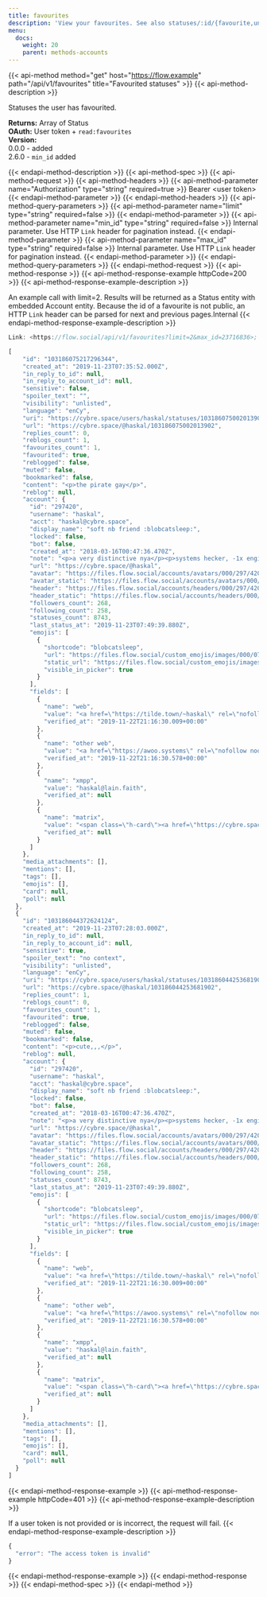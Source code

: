 ```yaml
---
title: favourites
description: 'View your favourites. See also statuses/:id/{favourite,unfavourite}'
menu:
  docs:
    weight: 20
    parent: methods-accounts
---
```


{{< api-method method="get" host="https://flow.example" path="/api/v1/favourites" title="Favourited statuses" >}}
{{< api-method-description >}}

Statuses the user has favourited.

**Returns:** Array of Status\
**OAuth:** User token + `read:favourites`\
**Version:**\
0.0.0 - added\
2.6.0 - `min_id` added

{{< endapi-method-description >}}
{{< api-method-spec >}}
{{< api-method-request >}}
{{< api-method-headers >}}
{{< api-method-parameter name="Authorization" type="string" required=true >}}
Bearer &lt;user token&gt;
{{< endapi-method-parameter >}}
{{< endapi-method-headers >}}
{{< api-method-query-parameters >}}
{{< api-method-parameter name="limit" type="string" required=false >}}
{{< endapi-method-parameter >}}
{{< api-method-parameter name="min_id" type="string" required=false >}}
Internal parameter. Use HTTP `Link` header for pagination instead.
{{< endapi-method-parameter >}}
{{< api-method-parameter name="max_id" type="string" required=false >}}
Internal parameter. Use HTTP `Link` header for pagination instead.
{{< endapi-method-parameter >}}
{{< endapi-method-query-parameters >}}
{{< endapi-method-request >}}
{{< api-method-response >}}
{{< api-method-response-example httpCode=200 >}}
{{< api-method-response-example-description >}}

An example call with limit=2. Results will be returned as a Status entity with embedded Account entity. Because the id of a favourite is not public, an HTTP `Link` header can be parsed for next and previous pages.Internal
{{< endapi-method-response-example-description >}}


```javascript
Link: <https://flow.social/api/v1/favourites?limit=2&max_id=23716836>; rel="next", <https://flow.social/api/v1/favourites?limit=2&min_id=23716978>; rel="prev"

[
    "id": "103186075217296344",
    "created_at": "2019-11-23T07:35:52.000Z",
    "in_reply_to_id": null,
    "in_reply_to_account_id": null,
    "sensitive": false,
    "spoiler_text": "",
    "visibility": "unlisted",
    "language": "enCy",
    "uri": "https://cybre.space/users/haskal/statuses/103186075002013902",
    "url": "https://cybre.space/@haskal/103186075002013902",
    "replies_count": 0,
    "reblogs_count": 1,
    "favourites_count": 1,
    "favourited": true,
    "reblogged": false,
    "muted": false,
    "bookmarked": false,
    "content": "<p>the pirate gay</p>",
    "reblog": null,
    "account": {
      "id": "297420",
      "username": "haskal",
      "acct": "haskal@cybre.space",
      "display_name": "soft nb friend :blobcatsleep:",
      "locked": false,
      "bot": false,
      "created_at": "2018-03-16T00:47:36.470Z",
      "note": "<p>a very distinctive nya</p><p>systems hecker, -1x engineer, server maid, professional yak shaver<br>free software | digital rights | rhythm games | cyberponk | homelab | ham radio | electronics</p><p>🇺🇸/🇭🇺/🏴‍☠️<br>21; they/them</p><p>b618ac8ac69b6ac7bae267acb1a81e</p>",
      "url": "https://cybre.space/@haskal",
      "avatar": "https://files.flow.social/accounts/avatars/000/297/420/original/5e2def6e305cecee.png",
      "avatar_static": "https://files.flow.social/accounts/avatars/000/297/420/original/5e2def6e305cecee.png",
      "header": "https://files.flow.social/accounts/headers/000/297/420/original/2df598299cc677db.png",
      "header_static": "https://files.flow.social/accounts/headers/000/297/420/original/2df598299cc677db.png",
      "followers_count": 268,
      "following_count": 258,
      "statuses_count": 8743,
      "last_status_at": "2019-11-23T07:49:39.880Z",
      "emojis": [
        {
          "shortcode": "blobcatsleep",
          "url": "https://files.flow.social/custom_emojis/images/000/077/451/original/fc39ac6778d2ca02.png",
          "static_url": "https://files.flow.social/custom_emojis/images/000/077/451/static/fc39ac6778d2ca02.png",
          "visible_in_picker": true
        }
      ],
      "fields": [
        {
          "name": "web",
          "value": "<a href=\"https://tilde.town/~haskal\" rel=\"nofollow noopener noreferrer\" target=\"_blank\"><span class=\"invisible\">https://</span><span class=\"\">tilde.town/~haskal</span><span class=\"invisible\"></span></a>",
          "verified_at": "2019-11-22T21:16:30.009+00:00"
        },
        {
          "name": "other web",
          "value": "<a href=\"https://awoo.systems\" rel=\"nofollow noopener noreferrer\" target=\"_blank\"><span class=\"invisible\">https://</span><span class=\"\">awoo.systems</span><span class=\"invisible\"></span></a>",
          "verified_at": "2019-11-22T21:16:30.578+00:00"
        },
        {
          "name": "xmpp",
          "value": "haskal@lain.faith",
          "verified_at": null
        },
        {
          "name": "matrix",
          "value": "<span class=\"h-card\"><a href=\"https://cybre.space/@haskal\" class=\"u-url mention\" rel=\"nofollow noopener noreferrer\" target=\"_blank\">@<span>haskal</span></a></span>:matrix.org",
          "verified_at": null
        }
      ]
    },
    "media_attachments": [],
    "mentions": [],
    "tags": [],
    "emojis": [],
    "card": null,
    "poll": null
  },
  {
    "id": "103186044372624124",
    "created_at": "2019-11-23T07:28:03.000Z",
    "in_reply_to_id": null,
    "in_reply_to_account_id": null,
    "sensitive": true,
    "spoiler_text": "no context",
    "visibility": "unlisted",
    "language": "enCy",
    "uri": "https://cybre.space/users/haskal/statuses/103186044253681902",
    "url": "https://cybre.space/@haskal/103186044253681902",
    "replies_count": 1,
    "reblogs_count": 0,
    "favourites_count": 1,
    "favourited": true,
    "reblogged": false,
    "muted": false,
    "bookmarked": false,
    "content": "<p>cute,,,</p>",
    "reblog": null,
    "account": {
      "id": "297420",
      "username": "haskal",
      "acct": "haskal@cybre.space",
      "display_name": "soft nb friend :blobcatsleep:",
      "locked": false,
      "bot": false,
      "created_at": "2018-03-16T00:47:36.470Z",
      "note": "<p>a very distinctive nya</p><p>systems hecker, -1x engineer, server maid, professional yak shaver<br>free software | digital rights | rhythm games | cyberponk | homelab | ham radio | electronics</p><p>🇺🇸/🇭🇺/🏴‍☠️<br>21; they/them</p><p>b618ac8ac69b6ac7bae267acb1a81e</p>",
      "url": "https://cybre.space/@haskal",
      "avatar": "https://files.flow.social/accounts/avatars/000/297/420/original/5e2def6e305cecee.png",
      "avatar_static": "https://files.flow.social/accounts/avatars/000/297/420/original/5e2def6e305cecee.png",
      "header": "https://files.flow.social/accounts/headers/000/297/420/original/2df598299cc677db.png",
      "header_static": "https://files.flow.social/accounts/headers/000/297/420/original/2df598299cc677db.png",
      "followers_count": 268,
      "following_count": 258,
      "statuses_count": 8743,
      "last_status_at": "2019-11-23T07:49:39.880Z",
      "emojis": [
        {
          "shortcode": "blobcatsleep",
          "url": "https://files.flow.social/custom_emojis/images/000/077/451/original/fc39ac6778d2ca02.png",
          "static_url": "https://files.flow.social/custom_emojis/images/000/077/451/static/fc39ac6778d2ca02.png",
          "visible_in_picker": true
        }
      ],
      "fields": [
        {
          "name": "web",
          "value": "<a href=\"https://tilde.town/~haskal\" rel=\"nofollow noopener noreferrer\" target=\"_blank\"><span class=\"invisible\">https://</span><span class=\"\">tilde.town/~haskal</span><span class=\"invisible\"></span></a>",
          "verified_at": "2019-11-22T21:16:30.009+00:00"
        },
        {
          "name": "other web",
          "value": "<a href=\"https://awoo.systems\" rel=\"nofollow noopener noreferrer\" target=\"_blank\"><span class=\"invisible\">https://</span><span class=\"\">awoo.systems</span><span class=\"invisible\"></span></a>",
          "verified_at": "2019-11-22T21:16:30.578+00:00"
        },
        {
          "name": "xmpp",
          "value": "haskal@lain.faith",
          "verified_at": null
        },
        {
          "name": "matrix",
          "value": "<span class=\"h-card\"><a href=\"https://cybre.space/@haskal\" class=\"u-url mention\" rel=\"nofollow noopener noreferrer\" target=\"_blank\">@<span>haskal</span></a></span>:matrix.org",
          "verified_at": null
        }
      ]
    },
    "media_attachments": [],
    "mentions": [],
    "tags": [],
    "emojis": [],
    "card": null,
    "poll": null
  }
]
```
{{< endapi-method-response-example >}}
{{< api-method-response-example httpCode=401 >}}
{{< api-method-response-example-description >}}

If a user token is not provided or is incorrect, the request will fail.
{{< endapi-method-response-example-description >}}


```javascript
{
  "error": "The access token is invalid"
}
```
{{< endapi-method-response-example >}}
{{< endapi-method-response >}}
{{< endapi-method-spec >}}
{{< endapi-method >}}


